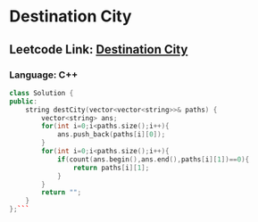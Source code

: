 # Destination City

## Leetcode Link: [Destination City](https://leetcode.com/problems/destination-city/)
### Language: C++

```cpp
class Solution {
public:
    string destCity(vector<vector<string>>& paths) {
        vector<string> ans;
        for(int i=0;i<paths.size();i++){
            ans.push_back(paths[i][0]);
        }
        for(int i=0;i<paths.size();i++){
            if(count(ans.begin(),ans.end(),paths[i][1])==0){
                return paths[i][1];
            }
        }
        return "";
    }
};```



